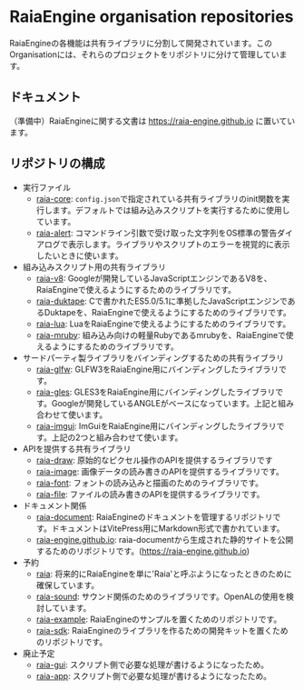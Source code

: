 # RaiaEngine organisation repositories

RaiaEngineの各機能は共有ライブラリに分割して開発されています。このOrganisationには、それらのプロジェクトをリポジトリに分けて管理しています。

## ドキュメント

（準備中）RaiaEngineに関する文書は https://raia-engine.github.io に置いています。

## リポジトリの構成

- 実行ファイル
  - [raia-core](https://github.com/raia-engine/raia-core): `config.json`で指定されている共有ライブラリのinit関数を実行します。デフォルトでは組み込みスクリプトを実行するために使用しています。
  - [raia-alert](https://github.com/raia-engine/raia-alert): コマンドライン引数で受け取った文字列をOS標準の警告ダイアログで表示します。ライブラリやスクリプトのエラーを視覚的に表示したいときに使います。
- 組み込みスクリプト用の共有ライブラリ
  - [raia-v8](https://github.com/raia-engine/raia-v8): Googleが開発しているJavaScriptエンジンであるV8を、RaiaEngineで使えるようにするためのライブラリです。
  - [raia-duktape](https://github.com/raia-engine/raia-duktape): Cで書かれたES5.0/5.1に準拠したJavaScriptエンジンであるDuktapeを、RaiaEngineで使えるようにするためのライブラリです。
  - [raia-lua](https://github.com/raia-engine/raia-lua): LuaをRaiaEngineで使えるようにするためのライブラリです。
  - [raia-mruby](https://github.com/raia-engine/raia-mruby): 組み込み向けの軽量Rubyであるmrubyを、RaiaEngineで使えるようにするためのライブラリです。
- サードパーティ製ライブラリをバインディングするための共有ライブラリ
  - [raia-glfw](https://github.com/raia-engine/raia-glfw): GLFW3をRaiaEngine用にバインディングしたライブラリです。
  - [raia-gles](https://github.com/raia-engine/raia-gles): GLES3をRaiaEngine用にバインディングしたライブラリです。Googleが開発しているANGLEがベースになっています。上記と組み合わせて使います。
  - [raia-imgui](https://github.com/raia-engine/raia-imgui): ImGuiをRaiaEngine用にバインディングしたライブラリです。上記の2つと組み合わせて使います。
- APIを提供する共有ライブラリ
  - [raia-draw](https://github.com/raia-engine/raia-draw): 原始的なピクセル操作のAPIを提供するライブラリです
  - [raia-image](https://github.com/raia-engine/raia-image): 画像データの読み書きのAPIを提供するライブラリです。
  - [raia-font](https://github.com/raia-engine/raia-font): フォントの読み込みと描画のためのライブラリです。
  - [raia-file](https://github.com/raia-engine/raia-file): ファイルの読み書きのAPIを提供するライブラリです。
- ドキュメント関係
  - [raia-document](https://github.com/raia-engine/raia-document): RaiaEngineのドキュメントを管理するリポジトリです。ドキュメントはVitePress用にMarkdown形式で書かれています。
  - [raia-engine.github.io](https://github.com/raia-engine/raia-engine.github.io): raia-documentから生成された静的サイトを公開するためのリポジトリです。(https://raia-engine.github.io)
- 予約
  - [raia](https://github.com/raia-engine/raia): 将来的にRaiaEngineを単に'Raia'と呼ぶようになったときのために確保しています。
  - [raia-sound](https://github.com/raia-engine/raia-sound): サウンド関係のためのライブラリです。OpenALの使用を検討しています。
  - [raia-example](https://github.com/raia-engine/raia-example): RaiaEngineのサンプルを置くためのリポジトリです。
  - [raia-sdk](https://github.com/raia-engine/raia-sdk): RaiaEngineのライブラリを作るための開発キットを置くためのリポジトリです。
- 廃止予定
  - [raia-gui](https://github.com/raia-engine/raia-gui): スクリプト側で必要な処理が書けるようになったため。
  - [raia-app](https://github.com/raia-engine/raia-gui): スクリプト側で必要な処理が書けるようになったため。
